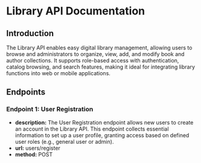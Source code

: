 # Library API Documentation
## Introduction
The Library API enables easy digital library management, allowing users to browse and administrators to organize, view, add, and modify book and author collections. It supports role-based access with authentication, catalog browsing, and search features, making it ideal for integrating library functions into web or mobile applications.
## Endpoints
### Endpoint 1: User Registration
- **description:** The User Registration endpoint allows new users to create an account in the Library API. This endpoint collects essential information to set up a user profile, granting access based on defined user roles (e.g., general user or admin).
- **url:** users/register
- **method:** POST
